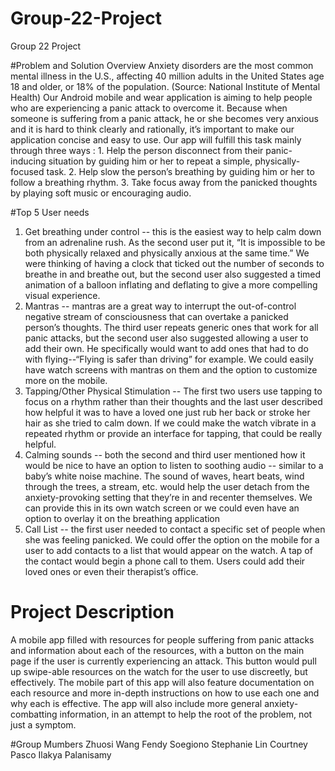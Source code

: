 # Group-22-Project
Group 22 Project

#Problem and Solution Overview
Anxiety disorders are the most common mental illness in the U.S., affecting 40 million adults in the United States age 18 and older, or 18% of the population. (Source: National Institute of Mental Health) Our Android mobile and wear application is aiming to help people who are experiencing a panic attack to overcome it. Because when someone is suffering from a panic attack, he or she becomes very anxious and it is hard to think clearly and rationally, it’s important to make our application concise and easy to use. Our app will fulfill this task mainly through three ways : 1. Help the person disconnect from their panic-inducing situation by guiding him or her to repeat a simple, physically-focused task. 2. Help slow the person’s breathing by guiding him or her to follow a breathing rhythm. 3. Take focus away from the panicked thoughts by playing soft music or encouraging audio. 

#Top 5 User needs
1. Get breathing under control -- this is the easiest way to help calm down from an adrenaline rush.  As the second user put it, “It is impossible to be both physically relaxed and physically anxious at the same time.”  We were thinking of having a clock that ticked out the number of seconds to breathe in and breathe out, but the second user also suggested a timed animation of a balloon inflating and deflating to give a more compelling visual experience.
2. Mantras -- mantras are a great way to interrupt the out-of-control negative stream of consciousness that can overtake a panicked person’s thoughts. The third user repeats generic ones that work for all panic attacks, but the second user also suggested allowing a user to add their own. He specifically would want to add ones that had to do with flying--“Flying is safer than driving” for example.  We could easily have watch screens with mantras on them and the option to customize more on the mobile.
3. Tapping/Other Physical Stimulation -- The first two users use tapping to focus on a rhythm rather than their thoughts and the last user described how helpful it was to have a loved one just rub her back or stroke her hair as she tried to calm down. If we could make the watch vibrate in a repeated rhythm or provide an interface for tapping, that could be really helpful.
4. Calming sounds -- both the second and third user mentioned how it would be nice to have an option to listen to soothing audio -- similar to a baby’s white noise machine. The sound of waves, heart beats, wind through the trees, a stream, etc. would help the user detach from the anxiety-provoking setting that they’re in and recenter themselves.  We can provide this in its own watch screen or we could even have an option to overlay it on the breathing application
5. Call List -- the first user needed to contact a specific set of people when she was feeling panicked.  We could offer the option on the mobile for a user to add contacts to a list that would appear on the watch.  A tap of the contact would begin a phone call to them.  Users could add their loved ones or even their therapist’s office.   


# Project Description
A mobile app filled with resources for people suffering from panic attacks and information about each of the resources, with a button on the main page if the user is currently experiencing an attack. This button would pull up swipe-able resources on the watch for the user to use discreetly, but effectively. The mobile part of this app will also feature documentation on each resource and more in-depth instructions on how to use each one and why each is effective. The app will also include more general anxiety-combatting information, in an attempt to help the root of the problem, not just a symptom.

#Group Mumbers
Zhuosi Wang
Fendy Soegiono
Stephanie Lin
Courtney Pasco
Ilakya Palanisamy
